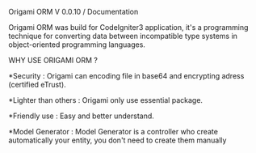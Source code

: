 
Origami ORM V 0.0.10 / Documentation


Origami ORM was build for CodeIgniter3 application, it's a programming technique for converting data between 
incompatible type systems in object-oriented programming languages.

WHY USE ORIGAMI ORM ?

  *Security : 
      Origami can encoding file in base64 and encrypting adress (certified eTrust).
  
  *Lighter than others :
      Origami only use essential package.

  *Friendly use :
      Easy and better understand.
      

  *Model Generator :
      Model Generator is a controller who create automatically your entity, you don't need to create them manually
                                  
